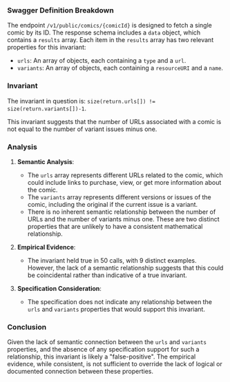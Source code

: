### Swagger Definition Breakdown

The endpoint `/v1/public/comics/{comicId}` is designed to fetch a single comic by its ID. The response schema includes a `data` object, which contains a `results` array. Each item in the `results` array has two relevant properties for this invariant:

- `urls`: An array of objects, each containing a `type` and a `url`.
- `variants`: An array of objects, each containing a `resourceURI` and a `name`.

### Invariant

The invariant in question is: `size(return.urls[]) != size(return.variants[])-1`.

This invariant suggests that the number of URLs associated with a comic is not equal to the number of variant issues minus one.

### Analysis

1. **Semantic Analysis**:
   - The `urls` array represents different URLs related to the comic, which could include links to purchase, view, or get more information about the comic.
   - The `variants` array represents different versions or issues of the comic, including the original if the current issue is a variant.
   - There is no inherent semantic relationship between the number of URLs and the number of variants minus one. These are two distinct properties that are unlikely to have a consistent mathematical relationship.

2. **Empirical Evidence**:
   - The invariant held true in 50 calls, with 9 distinct examples. However, the lack of a semantic relationship suggests that this could be coincidental rather than indicative of a true invariant.

3. **Specification Consideration**:
   - The specification does not indicate any relationship between the `urls` and `variants` properties that would support this invariant.

### Conclusion

Given the lack of semantic connection between the `urls` and `variants` properties, and the absence of any specification support for such a relationship, this invariant is likely a "false-positive". The empirical evidence, while consistent, is not sufficient to override the lack of logical or documented connection between these properties.
